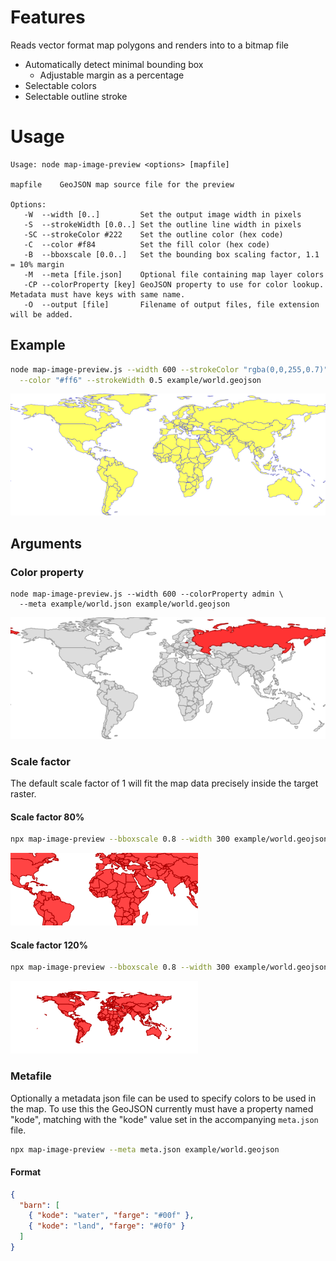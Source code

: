 # Features

Reads vector format map polygons and renders into to a bitmap file

- Automatically detect minimal bounding box
  - Adjustable margin as a percentage
- Selectable colors
- Selectable outline stroke

# Usage

```
Usage: node map-image-preview <options> [mapfile]

mapfile    GeoJSON map source file for the preview

Options:
   -W  --width [0..]         Set the output image width in pixels
   -S  --strokeWidth [0.0..] Set the outline line width in pixels
   -SC --strokeColor #222    Set the outline color (hex code)
   -C  --color #f84          Set the fill color (hex code)
   -B  --bboxscale [0.0..]   Set the bounding box scaling factor, 1.1 = 10% margin
   -M  --meta [file.json]    Optional file containing map layer colors
   -CP --colorProperty [key] GeoJSON property to use for color lookup.  Metadata must have keys with same name.
   -O  --output [file]       Filename of output files, file extension will be added.
```

## Example

```bash
node map-image-preview.js --width 600 --strokeColor "rgba(0,0,255,0.7)" \
  --color "#ff6" --strokeWidth 0.5 example/world.geojson
```

![Sample](doc/world_example.png)

## Arguments

### Color property

```
node map-image-preview.js --width 600 --colorProperty admin \
  --meta example/world.json example/world.geojson
```

![Scale 0.8](doc/world_colorprop_example.png)

### Scale factor

The default scale factor of 1 will fit the map data precisely inside the target raster.

#### Scale factor 80%

```bash
npx map-image-preview --bboxscale 0.8 --width 300 example/world.geojson
```

![Scale 0.8](doc/world_scale_0.8.png)

#### Scale factor 120%

```bash
npx map-image-preview --bboxscale 0.8 --width 300 example/world.geojson
```

![Scale 1.2](doc/world_scale_1.2.png)

### Metafile

Optionally a metadata json file can be used to specify colors to be used in the map. To use this the GeoJSON currently must have a property named "kode", matching with the "kode" value set in the accompanying `meta.json` file.

```bash
npx map-image-preview --meta meta.json example/world.geojson
```

#### Format

```json
{
  "barn": [
    { "kode": "water", "farge": "#00f" },
    { "kode": "land", "farge": "#0f0" }
  ]
}
```
